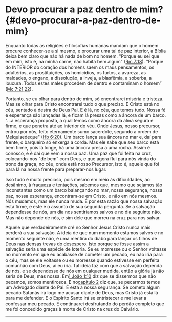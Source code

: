 # Devo procurar a paz dentro de mim? {#devo-procurar-a-paz-dentro-de-mim}

Enquanto todas as religiões e filosofias humanas mandam que o homem procure conhecer-se a si mesmo, e procurar uma tal de paz interior, a Bíblia deixa bem claro que não há nada de bom no homem. &quot;Porque eu sei que em mim, isto é, na minha carne, não habita bem algum&quot; ([Rm 7:18](http://bibliaonline.com.br/acf/rm/7/18)). &quot;Porque do INTERIOR do coração dos homens saem os maus pensamentos, os adultérios, as prostituições, os homicídios, os furtos, a avareza, as maldades, o engano, a dissolução, a inveja, a blasfêmia, a soberba, a loucura. Todos estes males procedem de dentro e contaminam o homem” ([Mc 7:21,22](http://bibliaonline.com.br/acf/mc/7/21,22)).

Portanto, se eu olhar para dentro de mim, só encontrarei miséria e tristeza. Mas se olhar para Cristo encontrarei tudo o que preciso. E Cristo está no céu, sentado à destra de Deus Pai. E é lá, no céu, que temos tudo. Nossa fé e esperança são lançadas lá, e ficam lá presas como a âncora de um barco. &quot;...a esperança proposta, a qual temos como âncora da alma segura e firme, e que penetra até ao interior do véu. Onde Jesus, nosso precursor, entrou por nós, feito eternamente sumo sacerdote, segundo a ordem de Melquisedeque&quot; ([Hb 6:20](http://bibliaonline.com.br/acf/hb/6/20)). Um barco lança sua âncora no mar e, daí para frente, o barqueiro só enxerga a corda. Mas ele sabe que seu barco está bem firme, pois lá longe, há uma âncora presa a uma rocha. Assim é conosco, e é daí que vem a nossa paz. Uma paz que foi feita na cruz, colocando-nos &quot;de bem” com Deus, e que agora flui para nós vinda do trono da graça, no céu, onde está nosso Precursor, isto é, aquele que foi para lá na nossa frente para preparar-nos lugar.

Isso tudo é muito precioso, pois mesmo em meio às dificuldades, ao desânimo, à fraqueza e tentações, sabemos que, mesmo que sejamos tão inconstantes como um barco balançando no mar, nossa segurança, nossa paz, nossa esperança, encontram-se em Cristo, e não em nós mesmos. Nós mudamos, mas ele nunca muda. É por esta razão que nossa salvação está firme, e este é o assunto de sua segunda pergunta. Se a salvação dependesse de nós, um dia nos sentiríamos salvos e no dia seguinte não. Mas não depende de nós, e sim dele que morreu na cruz para nos salvar.

Aquele que verdadeiramente crê no Senhor Jesus Cristo nunca mais perderá a sua salvação. A ideia de que num momento estamos salvos e no momento seguinte não, é uma mentira do diabo para lançar os filhos de Deus nas densas trevas do desespero. Isto porque se fosse assim a salvação seria uma espécie de loteria. Se eu morresse ou o Senhor voltasse no momento em que eu acabasse de cometer um pecado, eu não iria para o céu, mas se ele voltasse ou eu morresse quando estivesse em perfeita comunhão com Deus, aí eu iria. Tal ideia faz com que a salvação dependa de nós, e se dependesse de nós em qualquer medida, então a glória já não seria de Deus, mas nossa. Em[1 João 1:10](http://bibliaonline.com.br/acf/1jo/1/10) diz que se dissermos que não pecamos, somos mentirosos. E no[capítulo 2](http://bibliaonline.com.br/acf/1jo/2) diz que, se pecarmos temos um Advogado diante do Pai. É esta a nossa segurança. Se cometo algum pecado Satanás irá logo me acusar diante de Deus, mas Cristo já está lá para me defender. E o Espírito Santo irá se entristecer e me levar a confessar meu pecado. E continuarei desfrutando do perdão completo que me foi concedido graças à morte de Cristo na cruz do Calvário.

*****